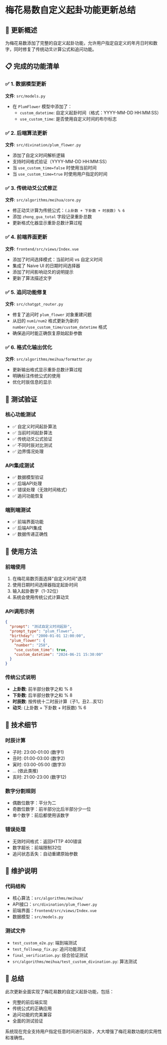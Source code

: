 # 梅花易数自定义起卦功能更新总结

## 🎯 更新概述
为梅花易数添加了完整的自定义起卦功能，允许用户指定自定义的年月日时和数字，同时修复了传统动爻计算公式和追问功能。

## 📋 完成的功能清单

### ✅ 1. 数据模型更新
**文件**: `src/models.py`
- 在 `PlumFlower` 模型中添加了：
  - `custom_datetime`: 自定义起卦时间（格式：YYYY-MM-DD HH:MM:SS）
  - `use_custom_time`: 是否使用自定义时间的布尔标志

### ✅ 2. 后端算法更新
**文件**: `src/divination/plum_flower.py`
- 添加了自定义时间解析逻辑
- 支持时间格式验证（YYYY-MM-DD HH:MM:SS）
- 当 `use_custom_time=false` 时使用当前时间
- 当 `use_custom_time=true` 时使用用户指定的时间

### ✅ 3. 传统动爻公式修正
**文件**: `src/algorithms/meihua/core.py`
- 修正动爻计算为传统公式：`(上卦数 + 下卦数 + 时辰数) % 6`
- 添加 `zhong_gua_total` 字段记录重卦总数
- 更新格式化器显示重卦总数计算过程

### ✅ 4. 前端界面更新
**文件**: `frontend/src/views/Index.vue`
- 添加了时间选择模式：当前时间 vs 自定义时间
- 集成了 Naive UI 的日期时间选择器
- 添加了时间影响动爻的说明提示
- 更新了算法描述文字

### ✅ 5. 追问功能修复
**文件**: `src/chatgpt_router.py`
- 修复了追问时 `plum_flower` 对象重建问题
- 从旧的 `num1/num2` 格式更新为新的 `number/use_custom_time/custom_datetime` 格式
- 确保追问时能正确恢复原始起卦参数

### ✅ 6. 格式化输出优化
**文件**: `src/algorithms/meihua/formatter.py`
- 更新输出格式显示重卦总数计算过程
- 明确标注传统公式的使用
- 优化时辰信息的显示

## 🧪 测试验证

### 核心功能测试
- ✅ 自定义时间起卦算法
- ✅ 当前时间起卦算法  
- ✅ 传统动爻公式验证
- ✅ 不同时辰对比测试
- ✅ 边界情况处理

### API集成测试
- ✅ 数据模型验证
- ✅ 后端API处理
- ✅ 错误处理（无效时间格式）
- ✅ 追问功能恢复

### 端到端测试
- ✅ 前端界面功能
- ✅ 后端API集成
- ✅ 数据传递正确性

## 🚀 使用方法

### 前端使用
1. 在梅花易数页面选择"自定义时间"选项
2. 使用日期时间选择器指定起卦时间
3. 输入起卦数字（1-32位）
4. 系统会使用传统公式计算动爻

### API调用示例
```json
{
  "prompt": "测试自定义时间起卦",
  "prompt_type": "plum_flower",
  "birthday": "2000-01-01 12:00:00",
  "plum_flower": {
    "number": "258",
    "use_custom_time": true,
    "custom_datetime": "2024-06-21 15:30:00"
  }
}
```

### 传统公式说明
- **上卦数**: 前半部分数字之和 % 8
- **下卦数**: 后半部分数字之和 % 8  
- **时辰数**: 按传统十二时辰计算（子1，丑2...亥12）
- **动爻**: (上卦数 + 下卦数 + 时辰数) % 6

## 📝 技术细节

### 时辰计算
- 子时: 23:00-01:00 (数字1)
- 丑时: 01:00-03:00 (数字2)
- 寅时: 03:00-05:00 (数字3)
- ... (依此类推)
- 亥时: 21:00-23:00 (数字12)

### 数字分割规则
- 偶数位数字：平分为二
- 奇数位数字：前半部分比后半部分少一位
- 单个数字：前后都使用该数字

### 错误处理
- 无效时间格式：返回HTTP 400错误
- 数字超长：前端限制32位
- 追问状态丢失：自动重建原始参数

## 🔧 维护说明

### 代码结构
- 核心算法：`src/algorithms/meihua/`
- API接口：`src/divination/plum_flower.py`
- 前端界面：`frontend/src/views/Index.vue`
- 数据模型：`src/models.py`

### 测试文件
- `test_custom_e2e.py`: 端到端测试
- `test_followup_fix.py`: 追问功能测试
- `final_verification.py`: 综合验证测试
- `src/algorithms/meihua/test_custom_divination.py`: 算法测试

## 🎉 总结
此次更新全面实现了梅花易数的自定义起卦功能，包括：
- 完整的前后端实现
- 传统公式的正确应用
- 追问功能的完美兼容
- 全面的测试验证

系统现在完全支持用户指定任意时间进行起卦，大大增强了梅花易数功能的实用性和准确性。